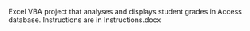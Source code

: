 Excel VBA project that analyses and displays student grades in Access database. Instructions are in Instructions.docx
